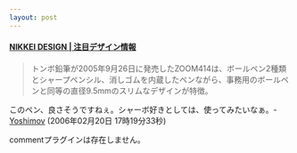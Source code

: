 ```yaml
---
layout: post
---
```

<h4><a href="http://nd.nikkeibp.co.jp/nd/news/contents/1345.shtml">NIKKEI DESIGN | 注目デザイン情報</a></h4>
<blockquote><p>トンボ鉛筆が2005年9月26日に発売したZOOM414は、ボールペン2種類とシャープペンシル、消しゴムを内蔵したペンながら、事務用のボールペンと同等の直径9.5mmのスリムなデザインが特徴。</p>
</blockquote>
<p>このペン、良さそうですねぇ。シャーボ好きとしては、使ってみたいなぁ。- <a href="/?page=Yoshimov" class="wikipage">Yoshimov</a> (2006年02月20日 17時19分33秒)</p>
<p><span class="error">commentプラグインは存在しません。</span> </p>
